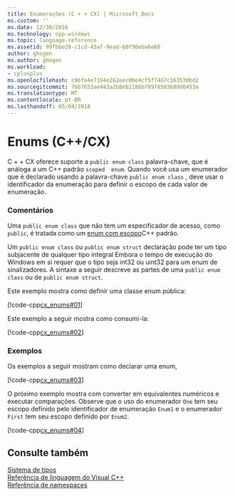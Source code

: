 ```yaml
---
title: Enumerações (C + + CX) | Microsoft Docs
ms.custom: ''
ms.date: 12/30/2016
ms.technology: cpp-windows
ms.topic: language-reference
ms.assetid: 99fbbe28-c1cd-43af-9ead-60f90eba6e68
author: ghogen
ms.author: ghogen
ms.workload:
- cplusplus
ms.openlocfilehash: c96fa4e7194e262eec0be4cf5f7467c163530bd2
ms.sourcegitcommit: 76b7653ae443a2b8eb1186b789f8503609d6453e
ms.translationtype: MT
ms.contentlocale: pt-BR
ms.lasthandoff: 05/04/2018
---
```

# <a name="enums-ccx"></a>Enums (C++/CX)
C + + CX oferece suporte a `public enum class` palavra-chave, que é análoga a um C++ padrão `scoped  enum`. Quando você usa um enumerador que é declarado usando a palavra-chave `public enum class` , deve usar o identificador da enumeração para definir o escopo de cada valor de enumeração.  
  
### <a name="remarks"></a>Comentários  
 Uma `public enum class` que não tem um especificador de acesso, como `public`, é tratada como um [enum com escopo](../cpp/enumerations-cpp.md)C++ padrão.  
  
 Um `public enum class` ou `public enum struct` declaração pode ter um tipo subjacente de qualquer tipo integral Embora o tempo de execução do Windows em si requer que o tipo seja int32 ou uint32 para um enum de sinalizadores. A sintaxe a seguir descreve as partes de uma `public enum class` ou de `public enum struct`.  
  
 Este exemplo mostra como definir uma classe enum pública:  
  
 [!code-cpp[cx_enums#01](../cppcx/codesnippet/CPP/cpp/class1.h#01)]  
  
 Este exemplo a seguir mostra como consumi-la:  
  
 [!code-cpp[cx_enums#02](../cppcx/codesnippet/CPP/cpp/class1.h#02)]  
  
### <a name="examples"></a>Exemplos  
 Os exemplos a seguir mostram como declarar uma enum,  
  
 [!code-cpp[cx_enums#03](../cppcx/codesnippet/CPP/cpp/class1.h#03)]  
  
 O próximo exemplo mostra com converter em equivalentes numéricos e executar comparações. Observe que o uso do enumerador `One` tem seu escopo definido pelo identificador de enumeração `Enum1` e o enumerador `First` tem seu escopo definido por `Enum2`.  
  
 [!code-cpp[cx_enums#04](../cppcx/codesnippet/CPP/cpp/class1.h#04)]  
  
## <a name="see-also"></a>Consulte também  
 [Sistema de tipos](../cppcx/type-system-c-cx.md)   
 [Referência de linguagem do Visual C++](../cppcx/visual-c-language-reference-c-cx.md)   
 [Referência de namespaces](../cppcx/namespaces-reference-c-cx.md)